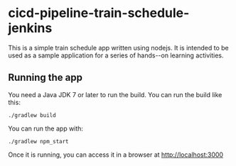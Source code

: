 # cicd-pipeline-train-schedule-jenkins

This is a simple train schedule app written using nodejs. It is intended to be used as a sample application for a series of hands--on learning activities.

## Running the app

You need a Java JDK 7 or later to run the build. You can run the build like this:

    ./gradlew build

You can run the app with:

    ./gradlew npm_start

Once it is running, you can access it in a browser at [http://localhost:3000](http://localhost:3000)
